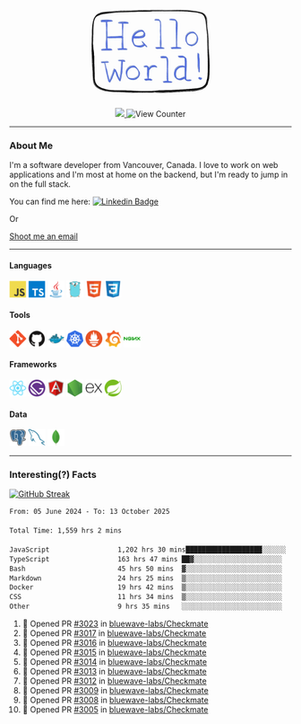 <div align="center">
    <img src="./img/hello_world.webp" height="200px" width="">
    <div>
        <a href="https://www.linkedin.com/in/ajhollid">
            <img src="https://img.shields.io/badge/LinkedIn-blue"/>
        </a>
        <img src="https://komarev.com/ghpvc/?username=ajhollid&color=yellow" alt="View Counter">
    </div>
</div>

---

### About Me

I'm a software developer from Vancouver, Canada. I love to work on web applications and I'm most at home on the backend, but I'm ready to jump in on the full stack.

You can find me here: [![Linkedin Badge](https://img.shields.io/badge/-ajhollid-blue?style=flat&logo=Linkedin&logoColor=white)](https://www.linkedin.com/in/ajhollid)

Or

[Shoot me an email](mailto:ajhollid@gmail.com)

---

#### Languages

<div>
    <img src="./img/devicons/javascript-original.svg" width=30 height=30 alt="JavaScript">
    <img src="/img/devicons/typescript-original.svg" width=30 height=30 alt="TypeScript">
    <img src="./img/devicons/java-original.svg" width=30 height=30 alt="Java">
    <img src="./img/devicons/go-original.svg" width=30 height=30 alt="Golang">
    <img src="./img/devicons/html5-original.svg" width=30 height=30 alt="HTML 5">
    <img src="./img/devicons/css3-original.svg" width=30 height=30 alt="CSS 3">
</div>

#### Tools

<div>
    <img src="./img/devicons/git-original.svg" width=30 height=30 alt="Git">
    <img src="./img/devicons/github-original.svg" width=30 height=30 alt="Github">
    <img src="./img/devicons/docker-original.svg" width=30 
    height=30 alt="Docker">
    <img src="./img/devicons/kubernetes-original.svg" width=30 height=30 alt="K8">
    <img src="./img/devicons/prometheus-original.svg" width=30 height=30 alt="Prometheus">
    <img src="./img/devicons/grafana-original.svg" width=30 height=30 alt="Grafana">
    <img src="./img/devicons/nginx-original.svg" width=30 height=30 alt="Nginx">
</div>

#### Frameworks

<div>
    <img src="./img/devicons/react-original.svg" width=30 height=30 alt="React">
    <img src="./img/devicons/gatsby-original.svg" width=30 height=30 alt="Gatsby">
    <img src="./img/devicons/angularjs-original.svg" width=30 height=30 alt="AngularJS">
    <img src="./img/devicons/nodejs-original.svg" width=30 height=30 alt="NodeJS">
    <img src="./img/devicons/express-original.svg" width=30 height=30 alt="Express">
    <img src="./img/devicons/spring-original.svg" width=30 height=30 alt="Spring">
</div>

#### Data

<div>
    <img src="./img/devicons/postgresql-original.svg" width=30 height=30 alt="Postgresql">
    <img src="./img/devicons/mysql-original.svg" width=30 height=30 alt="Mysql">
    <img src="./img/devicons/mongodb-original.svg" width=30 height=30 alt="MongoDB">
</div>

---

### Interesting(?) Facts

[![GitHub Streak](http://github-readme-streak-stats.herokuapp.com?user=ajhollid)](https://git.io/streak-stats)

 <!--START_SECTION:waka-->

```txt
From: 05 June 2024 - To: 13 October 2025

Total Time: 1,559 hrs 2 mins

JavaScript                 1,202 hrs 30 mins███████████████████░░░░░░   76.66 %
TypeScript                 163 hrs 47 mins ██▓░░░░░░░░░░░░░░░░░░░░░░   10.44 %
Bash                       45 hrs 50 mins  ▓░░░░░░░░░░░░░░░░░░░░░░░░   02.92 %
Markdown                   24 hrs 25 mins  ▒░░░░░░░░░░░░░░░░░░░░░░░░   01.56 %
Docker                     19 hrs 42 mins  ▒░░░░░░░░░░░░░░░░░░░░░░░░   01.26 %
CSS                        11 hrs 34 mins  ▒░░░░░░░░░░░░░░░░░░░░░░░░   00.74 %
Other                      9 hrs 35 mins   ░░░░░░░░░░░░░░░░░░░░░░░░░   00.61 %
```

<!--END_SECTION:waka-->


<!--START_SECTION:activity-->
1. 💪 Opened PR [#3023](undefined) in [bluewave-labs/Checkmate](https://github.com/bluewave-labs/Checkmate)
2. 💪 Opened PR [#3017](undefined) in [bluewave-labs/Checkmate](https://github.com/bluewave-labs/Checkmate)
3. 💪 Opened PR [#3016](undefined) in [bluewave-labs/Checkmate](https://github.com/bluewave-labs/Checkmate)
4. 💪 Opened PR [#3015](undefined) in [bluewave-labs/Checkmate](https://github.com/bluewave-labs/Checkmate)
5. 💪 Opened PR [#3014](undefined) in [bluewave-labs/Checkmate](https://github.com/bluewave-labs/Checkmate)
6. 💪 Opened PR [#3013](undefined) in [bluewave-labs/Checkmate](https://github.com/bluewave-labs/Checkmate)
7. 💪 Opened PR [#3012](undefined) in [bluewave-labs/Checkmate](https://github.com/bluewave-labs/Checkmate)
8. 💪 Opened PR [#3009](undefined) in [bluewave-labs/Checkmate](https://github.com/bluewave-labs/Checkmate)
9. 💪 Opened PR [#3008](undefined) in [bluewave-labs/Checkmate](https://github.com/bluewave-labs/Checkmate)
10. 💪 Opened PR [#3005](undefined) in [bluewave-labs/Checkmate](https://github.com/bluewave-labs/Checkmate)
<!--END_SECTION:activity-->
